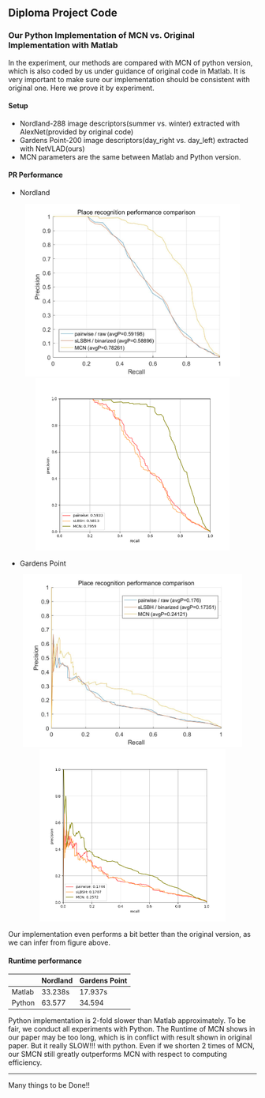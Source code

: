 ## Diploma Project Code


### Our Python Implementation of MCN vs. Original Implementation with Matlab 

In the experiment, our methods are compared with MCN of python version, which is also coded by us under guidance of original code in Matlab. It is very important to make sure our implementation should be consistent with original one. Here we prove it by experiment.

#### Setup
* Nordland-288 image descriptors(summer vs. winter) extracted with AlexNet(provided by original code)
* Gardens Point-200 image descriptors(day_right vs. day_left) extracted with NetVLAD(ours)
* MCN parameters are the same between Matlab and Python version.

#### PR Performance

* Nordland
<center class="half">
<img src="./img/mcn_nl_matlab.jpg" height=350>
<img src="./img/mcn_nl_python.png" height=350>
</center>

* Gardens Point
<center class="half">
<img src="./img/mcn_gp_matlab.jpg" height=350>
<img src="./img/mcn_gp_python.png" height=350>
</center>

Our implementation even performs a bit better than the original version, as we can infer from figure above.
#### Runtime performance

| |Nordland|Gardens Point|
|---|---|---|
|Matlab|33.238s|17.937s|
|Python|63.577|34.594|

Python implementation is 2-fold slower than Matlab approximately. To be fair, we conduct all experiments with Python. The Runtime of MCN shows in our paper may be too long, which is in conflict with result shown in original paper. But it really SLOW!!! with python. Even if we shorten 2 times of MCN, our SMCN still greatly outperforms MCN with respect to computing efficiency. 

---

Many things to be Done!!